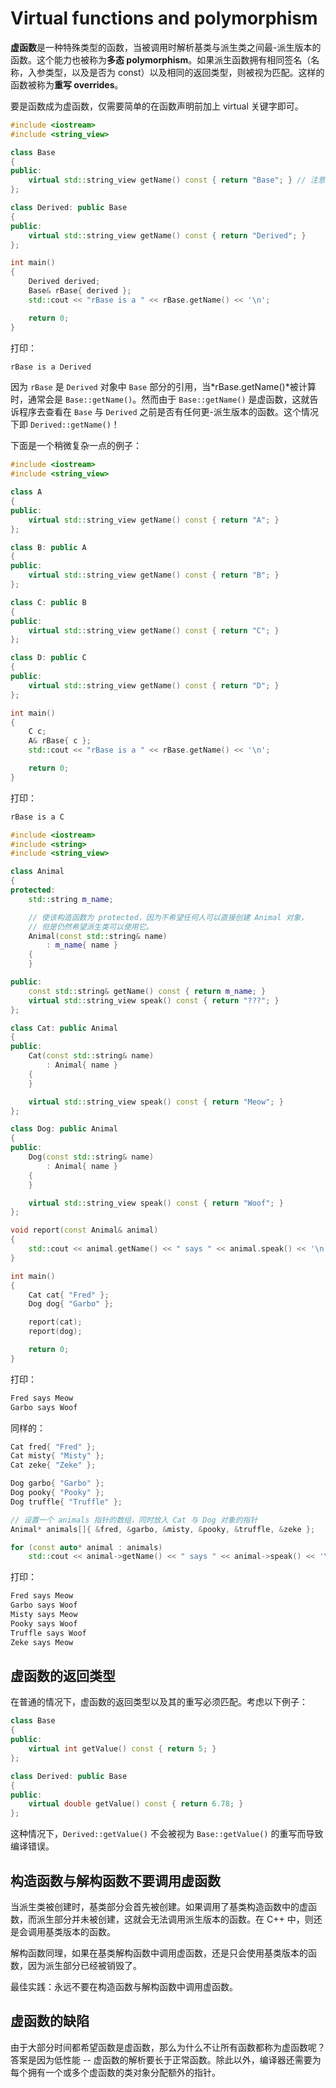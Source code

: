 # Virtual functions and polymorphism

**虚函数**是一种特殊类型的函数，当被调用时解析基类与派生类之间最-派生版本的函数。这个能力也被称为**多态 polymorphism**。如果派生函数拥有相同签名（名称，入参类型，以及是否为 const）以及相同的返回类型，则被视为匹配。这样的函数被称为**重写 overrides**。

要是函数成为虚函数，仅需要简单的在函数声明前加上 virtual 关键字即可。

```cpp
#include <iostream>
#include <string_view>

class Base
{
public:
    virtual std::string_view getName() const { return "Base"; } // 注意额外的 virtual 关键字
};

class Derived: public Base
{
public:
    virtual std::string_view getName() const { return "Derived"; }
};

int main()
{
    Derived derived;
    Base& rBase{ derived };
    std::cout << "rBase is a " << rBase.getName() << '\n';

    return 0;
}
```

打印：

```txt
rBase is a Derived
```

因为 `rBase` 是 `Derived` 对象中 `Base` 部分的引用，当*rBase.getName()*被计算时，通常会是 `Base::getName()`。然而由于 `Base::getName()` 是虚函数，这就告诉程序去查看在 `Base` 与 `Derived` 之前是否有任何更-派生版本的函数。这个情况下即 `Derived::getName()`！

下面是一个稍微复杂一点的例子：

```cpp
#include <iostream>
#include <string_view>

class A
{
public:
    virtual std::string_view getName() const { return "A"; }
};

class B: public A
{
public:
    virtual std::string_view getName() const { return "B"; }
};

class C: public B
{
public:
    virtual std::string_view getName() const { return "C"; }
};

class D: public C
{
public:
    virtual std::string_view getName() const { return "D"; }
};

int main()
{
    C c;
    A& rBase{ c };
    std::cout << "rBase is a " << rBase.getName() << '\n';

    return 0;
}
```

打印：

```txt
rBase is a C
```

```cpp
#include <iostream>
#include <string>
#include <string_view>

class Animal
{
protected:
    std::string m_name;

    // 使该构造函数为 protected，因为不希望任何人可以直接创建 Animal 对象，
    // 但是仍然希望派生类可以使用它。
    Animal(const std::string& name)
        : m_name{ name }
    {
    }

public:
    const std::string& getName() const { return m_name; }
    virtual std::string_view speak() const { return "???"; }
};

class Cat: public Animal
{
public:
    Cat(const std::string& name)
        : Animal{ name }
    {
    }

    virtual std::string_view speak() const { return "Meow"; }
};

class Dog: public Animal
{
public:
    Dog(const std::string& name)
        : Animal{ name }
    {
    }

    virtual std::string_view speak() const { return "Woof"; }
};

void report(const Animal& animal)
{
    std::cout << animal.getName() << " says " << animal.speak() << '\n';
}

int main()
{
    Cat cat{ "Fred" };
    Dog dog{ "Garbo" };

    report(cat);
    report(dog);

    return 0;
}
```

打印：

```txt
Fred says Meow
Garbo says Woof
```

同样的：

```cpp
Cat fred{ "Fred" };
Cat misty{ "Misty" };
Cat zeke{ "Zeke" };

Dog garbo{ "Garbo" };
Dog pooky{ "Pooky" };
Dog truffle{ "Truffle" };

// 设置一个 animals 指针的数组，同时放入 Cat 与 Dog 对象的指针
Animal* animals[]{ &fred, &garbo, &misty, &pooky, &truffle, &zeke };

for (const auto* animal : animals)
    std::cout << animal->getName() << " says " << animal->speak() << '\n';
```

打印：

```cpp
Fred says Meow
Garbo says Woof
Misty says Meow
Pooky says Woof
Truffle says Woof
Zeke says Meow
```

## 虚函数的返回类型

在普通的情况下，虚函数的返回类型以及其的重写必须匹配。考虑以下例子：

```cpp
class Base
{
public:
    virtual int getValue() const { return 5; }
};

class Derived: public Base
{
public:
    virtual double getValue() const { return 6.78; }
};
```

这种情况下，`Derived::getValue()` 不会被视为 `Base::getValue()` 的重写而导致编译错误。

## 构造函数与解构函数不要调用虚函数

当派生类被创建时，基类部分会首先被创建。如果调用了基类构造函数中的虚函数，而派生部分并未被创建，这就会无法调用派生版本的函数。在 C++ 中，则还是会调用基类版本的函数。

解构函数同理，如果在基类解构函数中调用虚函数，还是只会使用基类版本的函数，因为派生部分已经被销毁了。

最佳实践：永远不要在构造函数与解构函数中调用虚函数。

## 虚函数的缺陷

由于大部分时间都希望函数是虚函数，那么为什么不让所有函数都称为虚函数呢？答案是因为低性能 -- 虚函数的解析要长于正常函数。除此以外，编译器还需要为每个拥有一个或多个虚函数的类对象分配额外的指针。
